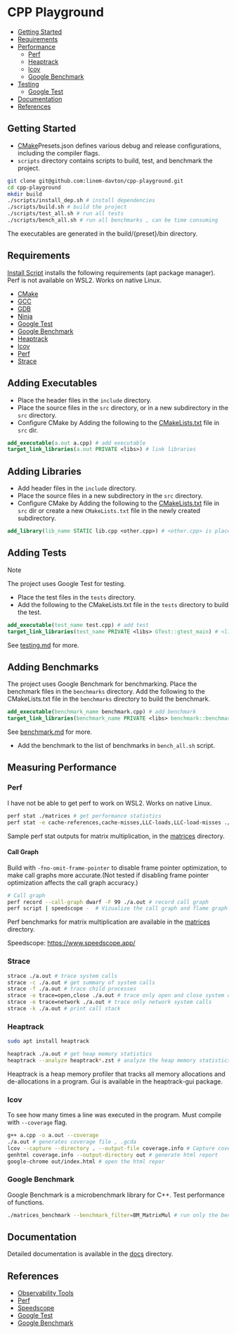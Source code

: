 # CPP Playground

- [Getting Started](#getting-started)
- [Requirements](#requirements)
- [Performance](#performance)
  - [Perf](#perf)
  - [Heaptrack](#heaptrack)
  - [lcov](#lcov)
  - [Google Benchmark](#google-benchmark)
- [Testing](#testing)
  - [Google Test](#google-test)
- [Documentation](#documentation)
- [References](#references)

## Getting Started

- [CMake](docs/CMake.md)Presets.json defines various debug and release configurations, including the compiler flags.
- `scripts` directory contains scripts to build, test, and benchmark the project.

```BASH
git clone git@github.com:linem-davton/cpp-playground.git
cd cpp-playground
mkdir build
./scripts/install_dep.sh # install dependencies
./scripts/build.sh # build the project
./scripts/test_all.sh # run all tests
./scripts/bench_all.sh # run all benchmarks , can be time consuming

```

The executables are generated in the build/{preset}/bin directory.

## Requirements

[Install Script](install_dep.sh) installs the following requirements (apt package manager).
Perf is not available on WSL2. Works on native Linux.

- [CMake](https://cmake.org/)
- [GCC](https://gcc.gnu.org/)
- [GDB](https://www.gnu.org/software/gdb/)
- [Ninja](https://ninja-build.org/)
- [Google Test](https://google.github.io/googletest/)
- [Google Benchmark](https://github.com/google/benchmark)
- [Heaptrack](https://github.com/KDE/heaptrack)
- [lcov](http://ltp.sourceforge.net/coverage/lcov.php)
- [Perf](https://docs.kernel.org/arch/arm64/perf.html#perf)
- [Strace](https://man7.org/linux/man-pages/man1/strace.1.html)

## Adding Executables

- Place the header files in the `include` directory.
- Place the source files in the `src` directory, or in a new subdirectory in the `src` directory.
- Configure CMake by Adding the following to the [CMakeLists.txt](src/CMakeLists.txt) file in `src` dir.

```cmake
add_executable(a.out a.cpp) # add executable
target_link_libraries(a.out PRIVATE <libs>) # link libraries
```

## Adding Libraries

- Add header files in the `include` directory.
- Place the source files in a new subdirectory in the `src` directory.
- Configure CMake by Adding the following to the [CMakeLists.txt](src/CMakeLists.txt) file in `src` dir or create a new `CMakeLists.txt` file in the newly created subdirectory.

```CMake
add_library(lib_name STATIC lib.cpp <other.cpp>) # <other.cpp> is placeholder for other source files
```

## Adding Tests

> [!NOTE]
> The project uses Google Test for testing.

- Place the test files in the `tests` directory.
- Add the following to the CMakeLists.txt file in the `tests` directory to build the test.

```CMake
add_executable(test_name test.cpp) # add test
target_link_libraries(test_name PRIVATE <libs> GTest::gtest_main) # <libs> is place holder for other libs
```

See [testing.md](docs/testing.md) for more.

## Adding Benchmarks

The project uses Google Benchmark for benchmarking. Place the benchmark files in the `benchmarks` directory.
Add the following to the CMakeLists.txt file in the `benchmarks` directory to build the benchmark.

```CMake
add_executable(benchmark_name benchmark.cpp) # add benchmark
target_link_libraries(benchmark_name PRIVATE <libs> benchmark::benchmark) # <libs> is place holder for other libs
```

See [benchmark.md](benchmarks/benchmark.md) for more.

- Add the benchmark to the list of benchmarks in `bench_all.sh` script.

## Measuring Performance

### Perf

I have not be able to get perf to work on WSL2. Works on native Linux.

```BASH
perf stat ./matrices # get performance statistics
perf stat -e cache-references,cache-misses,LLC-loads,LLC-load-misses ./matrices # get cache statistics
```

Sample perf stat outputs for matrix multiplication, in the [matrices](docs/matrices.md) directory.

#### Call Graph

Build with `-fno-omit-frame-pointer` to disable frame pointer optimization, to make call graphs more accurate.(Not tested if disabling frame pointer optimization affects the call graph accuracy.)

```BASH
# Call graph
perf record --call-graph dwarf -F 99 ./a.out # record call graph
perf script | speedscope -  # Vizualize the call graph and flame graph
```

Perf benchmarks for matrix multiplication are available in the [matrices](docs/matrices.md) directory.

Speedscope: https://www.speedscope.app/

### Strace

```BASH
strace ./a.out # trace system calls
strace -c ./a.out # get summary of system calls
strace -f ./a.out # trace child processes
strace -e trace=open,close ./a.out # trace only open and close system calls
strace -e trace=network ./a.out # trace only network system calls
strace -k ./a.out # print call stack
```

### Heaptrack

```BASH
sudo apt install heaptrack
```

```BASH
heaptrack ./a.out # get heap memory statistics
heaptrack --analyze heaptrack*.zst # analyze the heap memory statistics
```

Heaptrack is a heap memory profiler that tracks all memory allocations and de-allocations in a program. Gui is available in the heaptrack-gui package.

### lcov

To see how many times a line was executed in the program.
Must compile with `--coverage` flag.

```BASH
g++ a.cpp -o a.out --coverage
./a.out # generates coverage file , .gcda
lcov --capture --directory . --output-file coverage.info # Capture coverage data from curr and sub dirs
genhtml coverage.info --output-directory out # generate html report
google-chrome out/index.html # open the html repor
```

### Google Benchmark

Google Benchmark is a microbenchmark library for C++. Test performance of functions.

```BASH
./matrices_benchmark --benchmark_filter=BM_MatrixMul # run only the benchmark with the name BM_MatrixMul
```

## Documentation

Detailed documentation is available in the [docs](docs) directory.

## References

- [Observability Tools](https://www.youtube.com/watch?v=C9vmS5xV23A)
- [Perf](https://www.brendangregg.com/perf.html)
- [Speedscope](https://www.npmjs.com/package/speedscope/v/0.7.0)
- [Google Test](https://google.github.io/googletest/)
- [Google Benchmark](https://github.com/google/benchmark)
